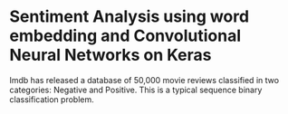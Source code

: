 # Sentiment Analysis using word embedding and Convolutional Neural Networks on Keras

Imdb has released a database of 50,000 movie reviews classified in two categories: Negative and Positive. This is a typical sequence binary classification problem.

